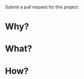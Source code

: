 

Submit a pull request for this project.

<!-- If you have an Issue that related to this Pull Request, you can copy this Issue's description -->

# Why? 
<!-- 
> Related to which issue?
> Why we need this pull request?
> What is the user story for this pull request? 
-->


# What?
<!-- 
> Can you describe this feature in detail?
> Who can benefit from it? 
-->


# How?
<!-- 
> Do you have a simple description of how this pull request is implemented?
-->
